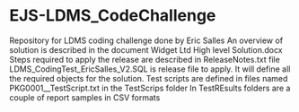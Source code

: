 # EJS-LDMS_CodeChallenge
Repository for LDMS coding challenge done by Eric Salles
An overview of solution is described in the document Widget Ltd High level Solution.docx
Steps required to apply the release are described in ReleaseNotes.txt file
LDMS_CodingTest_EricSalles_V2.SQL is release file to apply. It will define all the required objects for the solution.
Test scripts are defined in files named PKG0001_<TypeOfTest>_TestScript.txt in the TestScrips folder
In TestREsults folders are a couple of report samples in CSV formats


